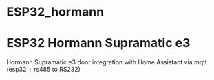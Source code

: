 # ESP32_hormann
# ESP32 Hormann Supramatic e3

Hormann Supramatic e3 door integration with Home Assistant via mqtt (esp32 + rs485 to RS232)
